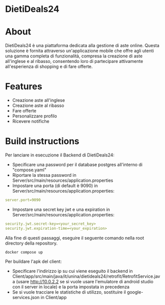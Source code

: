 # DietiDeals24

# About
DietiDeals24 è una piattaforma dedicata alla gestione di aste online. Questa soluzione è fornita attraverso un'applicazione mobile che offre agli utenti una gamma completa di funzionalità, compresa la creazione di aste all'inglese e al ribasso, consentendo loro di partecipare attivamente all'esperienza di shopping e di fare offerte.

# Features
- Creazione aste all'inglese
- Creazione aste al ribasso
- Fare offerte
- Personalizzare profilo
- Ricevere notifiche

# Build instructions
Per lanciare in esecuzione il Backend di DietiDeals24:
- Specificare una password per il database postgres all'interno di "compose.yaml"
- Riportare la stessa password in Server/src/main/resources/application.properties
- Impostare una porta (di default è 9090) in Server/src/main/resources/application.properties:
```yaml
server.port=9090
```
- Impostare una secret key jwt e una expiration in Server/src/main/resources/application.properties:
```yaml
security.jwt.secret-key=<your_secret_key>
security.jwt.expiration-time=<your_expiration>
```
Alla fine di questi passaggi, eseguire il seguente comando nella root directory della repository.
```shell
docker compose up
```

Per buildare l'apk del client:
- Specificare l'indirizzo ip su cui viene eseguito il backend in Client/app/src/main/java/it/unina/dietideals24/retrofit/RetrofitService.java (usare http://10.0.2.2 se si vuole usare l'emulatore di android studio con il server in locale) e la porta impostata in precedenza
- Se si vuole tracciare le statistiche di utilizzo, sostituire il google-services.json in Client/app
